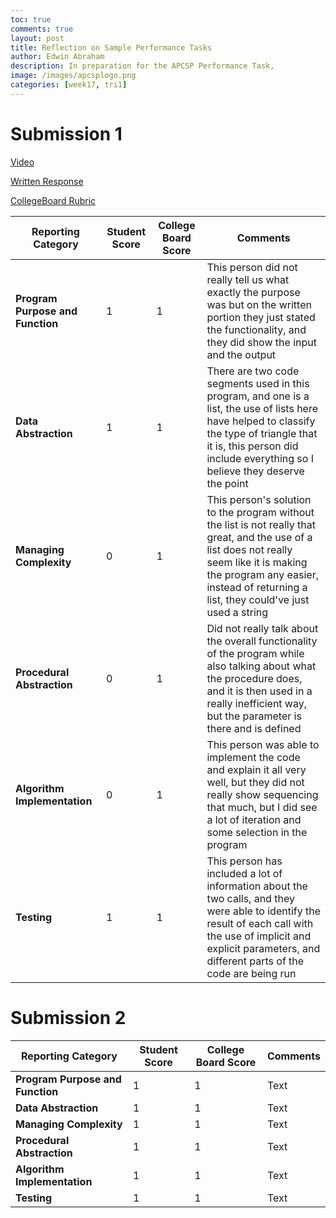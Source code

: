 ```yaml
---
toc: true
comments: true
layout: post
title: Reflection on Sample Performance Tasks
author: Edwin Abraham
description: In preparation for the APCSP Performance Task, 
image: /images/apcsplogo.png
categories: [week17, tri1]
---
```


# Submission 1
[Video](https://secure-media.collegeboard.org/apc/ap-computer-science-principles-2022-create-performance-task-sample-f-video.mp4)

[Written Response](https://apcentral.collegeboard.org/media/pdf/ap-computer-science-principles-2022-create-performance-task-sample-f.pdf)

[CollegeBoard Rubric](https://drive.google.com/file/d/1heOeGcmxqTjG4Hqf0Vi1YFUZt_Trs_CE/view)


| Reporting Category | Student Score | College Board Score | Comments |
| ----------- | ----------- | ----------- | ----------- |
| **Program Purpose and Function** | 1 | 1 | This person did not really tell us what exactly the purpose was but on the written portion they just stated the functionality, and they did show the input and the output |
| **Data Abstraction** | 1 | 1 | There are two code segments used in this program, and one is a list, the use of lists here have helped to classify the type of triangle that it is, this person did include everything so I believe they deserve the point |
| **Managing Complexity** | 0 | 1 | This person's solution to the program without the list is not really that great, and the use of a list does not really seem like it is making the program any easier, instead of returning a list, they could've just used a string |
| **Procedural Abstraction** | 0 | 1 | Did not really talk about the overall functionality of the program while also talking about what the procedure does, and it is then used in a really inefficient way, but the parameter is there and is defined |
| **Algorithm Implementation** | 0 | 1 | This person was able to implement the code and explain it all very well, but they did not really show sequencing that much, but I did see a lot of iteration and some selection in the program |
| **Testing** | 1 | 1 | This person has included a lot of information about the two calls, and they were able to identify the result of each call with the use of implicit and explicit parameters, and different parts of the code are being run  |

# Submission 2

| Reporting Category | Student Score | College Board Score | Comments |
| ----------- | ----------- | ----------- | ----------- |
| **Program Purpose and Function** | 1 | 1 | Text |
| **Data Abstraction** | 1 | 1 | Text |
| **Managing Complexity** | 1 | 1 | Text |
| **Procedural Abstraction** | 1 | 1 | Text |
| **Algorithm Implementation** | 1 | 1 | Text |
| **Testing** | 1 | 1 | Text |
